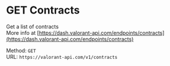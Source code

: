 # GET Contracts

Get a list of contracts  
More info at [https://dash.valorant-api.com/endpoints/contracts](https://dash.valorant-api.com/endpoints/contracts)  


Method: `GET`  
URL: `https://valorant-api.com/v1/contracts`  
